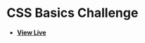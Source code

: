 # CSS Basics Challenge

- [**View Live**](https://tahmid-sarker.github.io/Modern-HTML-CSS-Notes/04-CSS-Basics/10-CSS-Basics-Challenge/)